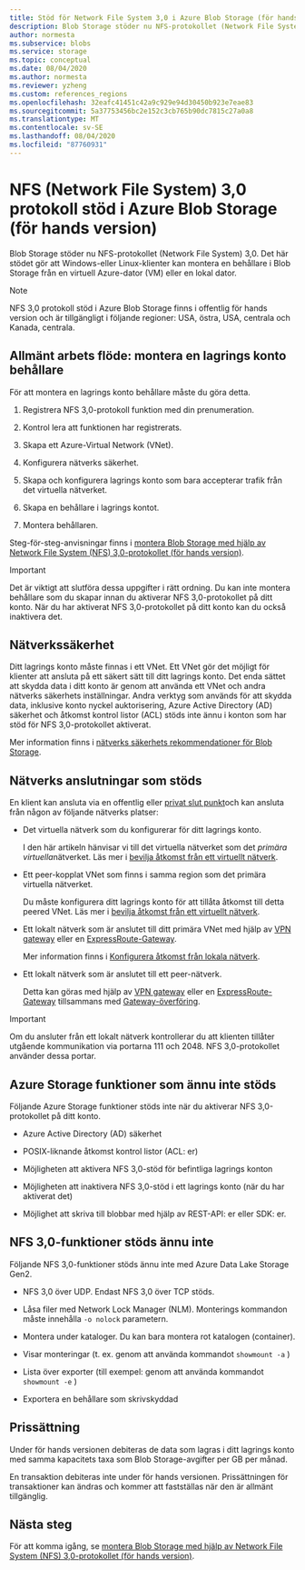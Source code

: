 ```yaml
---
title: Stöd för Network File System 3,0 i Azure Blob Storage (för hands version) | Microsoft Docs
description: Blob Storage stöder nu NFS-protokollet (Network File System) 3,0. Det här stödet gör att Windows-och Linux-klienter kan montera en behållare i Blob Storage från en virtuell Azure-dator (VM) eller en dator som körs lokalt.
author: normesta
ms.subservice: blobs
ms.service: storage
ms.topic: conceptual
ms.date: 08/04/2020
ms.author: normesta
ms.reviewer: yzheng
ms.custom: references_regions
ms.openlocfilehash: 32eafc41451c42a9c929e94d30450b923e7eae83
ms.sourcegitcommit: 5a37753456bc2e152c3cb765b90dc7815c27a0a8
ms.translationtype: MT
ms.contentlocale: sv-SE
ms.lasthandoff: 08/04/2020
ms.locfileid: "87760931"
---
```

# <a name="network-file-system-nfs-30-protocol-support-in-azure-blob-storage-preview"></a>NFS (Network File System) 3,0 protokoll stöd i Azure Blob Storage (för hands version)

Blob Storage stöder nu NFS-protokollet (Network File System) 3,0. Det här stödet gör att Windows-eller Linux-klienter kan montera en behållare i Blob Storage från en virtuell Azure-dator (VM) eller en lokal dator. 

> [!NOTE]
> NFS 3,0 protokoll stöd i Azure Blob Storage finns i offentlig för hands version och är tillgängligt i följande regioner: USA, östra, USA, centrala och Kanada, centrala.

## <a name="general-workflow-mounting-a-storage-account-container"></a>Allmänt arbets flöde: montera en lagrings konto behållare

För att montera en lagrings konto behållare måste du göra detta.

1. Registrera NFS 3,0-protokoll funktion med din prenumeration.

2. Kontrol lera att funktionen har registrerats.

3. Skapa ett Azure-Virtual Network (VNet).

4. Konfigurera nätverks säkerhet.

5. Skapa och konfigurera lagrings konto som bara accepterar trafik från det virtuella nätverket.

6. Skapa en behållare i lagrings kontot.

7. Montera behållaren.

Steg-för-steg-anvisningar finns i [montera Blob Storage med hjälp av Network File System (NFS) 3,0-protokollet (för hands version)](network-file-system-protocol-support-how-to.md).

> [!IMPORTANT]
> Det är viktigt att slutföra dessa uppgifter i rätt ordning. Du kan inte montera behållare som du skapar innan du aktiverar NFS 3,0-protokollet på ditt konto. När du har aktiverat NFS 3,0-protokollet på ditt konto kan du också inaktivera det.

## <a name="network-security"></a>Nätverkssäkerhet

Ditt lagrings konto måste finnas i ett VNet. Ett VNet gör det möjligt för klienter att ansluta på ett säkert sätt till ditt lagrings konto. Det enda sättet att skydda data i ditt konto är genom att använda ett VNet och andra nätverks säkerhets inställningar. Andra verktyg som används för att skydda data, inklusive konto nyckel auktorisering, Azure Active Directory (AD) säkerhet och åtkomst kontrol listor (ACL) stöds inte ännu i konton som har stöd för NFS 3,0-protokollet aktiverat. 

Mer information finns i [nätverks säkerhets rekommendationer för Blob Storage](security-recommendations.md#networking).

## <a name="supported-network-connections"></a>Nätverks anslutningar som stöds

En klient kan ansluta via en offentlig eller [privat slut punkt](../common/storage-private-endpoints.md)och kan ansluta från någon av följande nätverks platser:

- Det virtuella nätverk som du konfigurerar för ditt lagrings konto. 

  I den här artikeln hänvisar vi till det virtuella nätverket som det *primära virtuella*nätverket. Läs mer i [bevilja åtkomst från ett virtuellt nätverk](../common/storage-network-security.md#grant-access-from-a-virtual-network).

- Ett peer-kopplat VNet som finns i samma region som det primära virtuella nätverket.

  Du måste konfigurera ditt lagrings konto för att tillåta åtkomst till detta peered VNet. Läs mer i [bevilja åtkomst från ett virtuellt nätverk](../common/storage-network-security.md#grant-access-from-a-virtual-network).

- Ett lokalt nätverk som är anslutet till ditt primära VNet med hjälp av [VPN gateway](https://docs.microsoft.com/azure/vpn-gateway/vpn-gateway-about-vpngateways) eller en [ExpressRoute-Gateway](https://docs.microsoft.com/azure/expressroute/expressroute-howto-add-gateway-portal-resource-manager). 

  Mer information finns i [Konfigurera åtkomst från lokala nätverk](../common/storage-network-security.md#configuring-access-from-on-premises-networks).

- Ett lokalt nätverk som är anslutet till ett peer-nätverk.

  Detta kan göras med hjälp av [VPN gateway](https://docs.microsoft.com/azure/vpn-gateway/vpn-gateway-about-vpngateways) eller en [ExpressRoute-Gateway](https://docs.microsoft.com/azure/expressroute/expressroute-howto-add-gateway-portal-resource-manager) tillsammans med [Gateway-överföring](https://docs.microsoft.com/azure/architecture/reference-architectures/hybrid-networking/vnet-peering#gateway-transit). 

> [!IMPORTANT]
> Om du ansluter från ett lokalt nätverk kontrollerar du att klienten tillåter utgående kommunikation via portarna 111 och 2048. NFS 3,0-protokollet använder dessa portar.

## <a name="azure-storage-features-not-yet-supported"></a>Azure Storage funktioner som ännu inte stöds

Följande Azure Storage funktioner stöds inte när du aktiverar NFS 3,0-protokollet på ditt konto. 

- Azure Active Directory (AD) säkerhet

- POSIX-liknande åtkomst kontrol listor (ACL: er)

- Möjligheten att aktivera NFS 3,0-stöd för befintliga lagrings konton

- Möjligheten att inaktivera NFS 3,0-stöd i ett lagrings konto (när du har aktiverat det)

- Möjlighet att skriva till blobbar med hjälp av REST-API: er eller SDK: er. 
  
## <a name="nfs-30-features-not-yet-supported"></a>NFS 3,0-funktioner stöds ännu inte

Följande NFS 3,0-funktioner stöds ännu inte med Azure Data Lake Storage Gen2.

- NFS 3,0 över UDP. Endast NFS 3,0 över TCP stöds.

- Låsa filer med Network Lock Manager (NLM). Monterings kommandon måste innehålla `-o nolock` parametern.

- Montera under kataloger. Du kan bara montera rot katalogen (container).

- Visar monteringar (t. ex. genom att använda kommandot `showmount -a` )

- Lista över exporter (till exempel: genom att använda kommandot `showmount -e` )

- Exportera en behållare som skrivskyddad

## <a name="pricing"></a>Prissättning

Under för hands versionen debiteras de data som lagras i ditt lagrings konto med samma kapacitets taxa som Blob Storage-avgifter per GB per månad. 

En transaktion debiteras inte under för hands versionen. Prissättningen för transaktioner kan ändras och kommer att fastställas när den är allmänt tillgänglig.

## <a name="next-steps"></a>Nästa steg

För att komma igång, se [montera Blob Storage med hjälp av Network File System (NFS) 3,0-protokollet (för hands version)](network-file-system-protocol-support-how-to.md).





